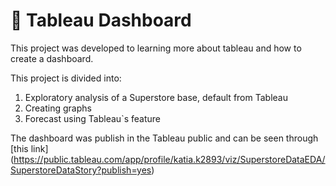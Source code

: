# 📐 Tableau Dashboard
This project was developed to learning more about tableau and how to create a dashboard.

This project is divided into:
1. Exploratory analysis of a Superstore base, default from Tableau
2. Creating graphs
3. Forecast using Tableau`s feature

The dashboard was publish in the Tableau public and can be seen through [this link] (https://public.tableau.com/app/profile/katia.k2893/viz/SuperstoreDataEDA/SuperstoreDataStory?publish=yes)
